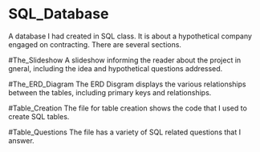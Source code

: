 # SQL_Database
A database I had created in SQL class. It is about a hypothetical company engaged on contracting. There are several sections.

#The_Slideshow
A slideshow informing the reader about the project in gneral, including the idea and hypothetical questions addressed.

#The_ERD_Diagram
The ERD Disgram displays the various relationships between the tables, including primary keys and relationships. 

#Table_Creation
The file for table creation shows the code that I used to create SQL tables.

#Table_Questions
The file has a variety of SQL related questions that I answer. 
